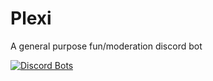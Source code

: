 # Plexi

A general purpose fun/moderation discord bot 

[![Discord Bots](https://top.gg/api/widget/621179289491996683.svg)](https://top.gg/bot/621179289491996683)

